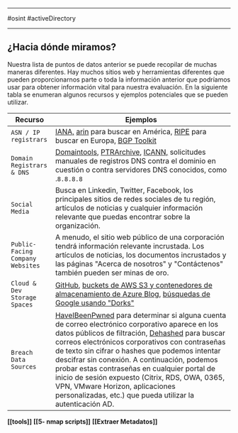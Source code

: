 
------------

#osint #activeDirectory  

----------
## ¿Hacia dónde miramos?

Nuestra lista de puntos de datos anterior se puede recopilar de muchas maneras diferentes. Hay muchos sitios web y herramientas diferentes que pueden proporcionarnos parte o toda la información anterior que podríamos usar para obtener información vital para nuestra evaluación. En la siguiente tabla se enumeran algunos recursos y ejemplos potenciales que se pueden utilizar.

|**Recurso**|**Ejemplos**|
|---|---|
|`ASN / IP registrars`|[IANA,](https://www.iana.org/) [arin](https://www.arin.net/) para buscar en América, [RIPE](https://www.ripe.net/) para buscar en Europa, [BGP Toolkit](https://bgp.he.net/)|
|`Domain Registrars & DNS`|[Domaintools](https://www.domaintools.com/), [PTRArchive](http://ptrarchive.com/), [ICANN,](https://lookup.icann.org/lookup) solicitudes manuales de registros DNS contra el dominio en cuestión o contra servidores DNS conocidos, como .`8.8.8.8`|
|`Social Media`|Busca en Linkedin, Twitter, Facebook, los principales sitios de redes sociales de tu región, artículos de noticias y cualquier información relevante que puedas encontrar sobre la organización.|
|`Public-Facing Company Websites`|A menudo, el sitio web público de una corporación tendrá información relevante incrustada. Los artículos de noticias, los documentos incrustados y las páginas "Acerca de nosotros" y "Contáctenos" también pueden ser minas de oro.|
|`Cloud & Dev Storage Spaces`|[GitHub](https://github.com/), [buckets de AWS S3 y contenedores de almacenamiento de Azure Blog](https://grayhatwarfare.com/), [búsquedas de Google usando "Dorks"](https://www.exploit-db.com/google-hacking-database)|
|`Breach Data Sources`|[HaveIBeenPwned](https://haveibeenpwned.com/) para determinar si alguna cuenta de correo electrónico corporativo aparece en los datos públicos de filtración, [Dehashed](https://www.dehashed.com/) para buscar correos electrónicos corporativos con contraseñas de texto sin cifrar o hashes que podemos intentar descifrar sin conexión. A continuación, podemos probar estas contraseñas en cualquier portal de inicio de sesión expuesto (Citrix, RDS, OWA, 0365, VPN, VMware Horizon, aplicaciones personalizadas, etc.) que pueda utilizar la autenticación AD.|

**[[tools]]**
**[[5- nmap scripts]]** 
**[[Extraer Metadatos]]**